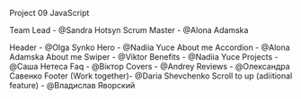 Project 09 JavaScript

Team Lead - @Sandra Hotsyn
Scrum Master - @Alona Adamska

Header - @Olga Synko
Hero - @Nadiia Yuce
About me Accordion - @Alona Adamska
About me Swiper - @Viktor
Benefits - @Nadiia Yuce
Projects - @Саша Нетеса
Faq - @Віктор
Covers - @Andrey
Reviews - @Олександра Савенко
Footer (Work together)- @Daria Shevchenko
Scroll to up (adiitional feature) - @Владислав Яворский
